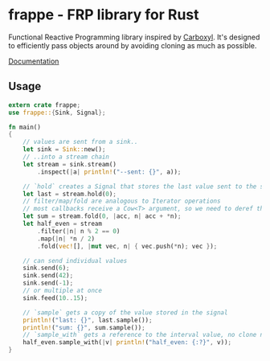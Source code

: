 # frappe - FRP library for Rust

Functional Reactive Programming library inspired by [Carboxyl](https://github.com/aepsil0n/carboxyl).
It's designed to efficiently pass objects around by avoiding cloning as much as possible.

[Documentation](https://docs.rs/frappe)

## Usage

```Rust
extern crate frappe;
use frappe::{Sink, Signal};

fn main()
{
    // values are sent from a sink..
    let sink = Sink::new();
    // ..into a stream chain
    let stream = sink.stream()
        .inspect(|a| println!("--sent: {}", a));

    // `hold` creates a Signal that stores the last value sent to the stream
    let last = stream.hold(0);
    // filter/map/fold are analogous to Iterator operations
    // most callbacks receive a Cow<T> argument, so we need to deref the value
    let sum = stream.fold(0, |acc, n| acc + *n);
    let half_even = stream
        .filter(|n| n % 2 == 0)
        .map(|n| *n / 2)
        .fold(vec![], |mut vec, n| { vec.push(*n); vec });

    // can send individual values
    sink.send(6);
    sink.send(42);
    sink.send(-1);
    // or multiple at once
    sink.feed(10..15);

    // `sample` gets a copy of the value stored in the signal
    println!("last: {}", last.sample());
    println!("sum: {}", sum.sample());
    // `sample_with` gets a reference to the interval value, no clone needed
    half_even.sample_with(|v| println!("half_even: {:?}", v));
}
```
